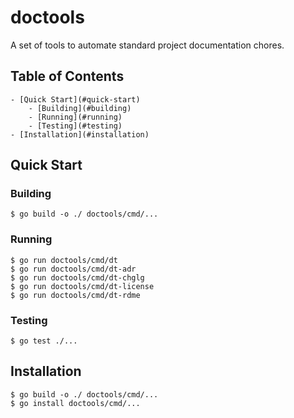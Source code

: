 # doctools

A set of tools to automate standard project documentation chores.


## Table of Contents

	- [Quick Start](#quick-start)
		- [Building](#building)
		- [Running](#running)
		- [Testing](#testing)
	- [Installation](#installation)


## Quick Start


### Building

```console
$ go build -o ./ doctools/cmd/...
```


### Running

```console
$ go run doctools/cmd/dt
$ go run doctools/cmd/dt-adr
$ go run doctools/cmd/dt-chglg
$ go run doctools/cmd/dt-license
$ go run doctools/cmd/dt-rdme
```


### Testing

```console
$ go test ./...
```


## Installation

```console
$ go build -o ./ doctools/cmd/...
$ go install doctools/cmd/...
```